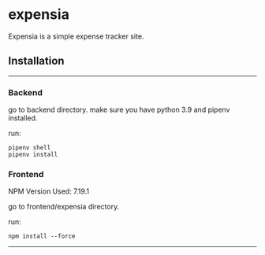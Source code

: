 # expensia
Expensia is a simple expense tracker site.


## Installation
<hr/>

### Backend

go to backend directory.
make sure you have python 3.9 and pipenv installed.

run:

```
pipenv shell
pipenv install
```

### Frontend

NPM Version Used: 7.19.1

go to frontend/expensia directory.

run:

```
npm install --force
```

<hr/>
